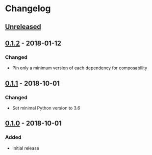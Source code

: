 # Changelog

## [Unreleased][]

[Unreleased]: https://github.com/chaostoolkit/chaosplatform-experiment/compare/0.1.2...HEAD

## [0.1.2][] - 2018-01-12

[0.1.2]: https://github.com/chaostoolkit/chaosplatform-auth/compare/0.1.1...0.1.2

### Changed

-  Pin only a minimum version of each dependency for composability

## [0.1.1][] - 2018-10-01

[0.1.1]: https://github.com/chaostoolkit/chaosplatform-experiment/compare/0.1.0...0.1.0

### Changed

-   Set minimal Python version to 3.6

## [0.1.0][] - 2018-10-01

[0.1.0]: https://github.com/chaostoolkit/chaosplatform-experiment/tree/0.1.0

### Added

-   Initial release